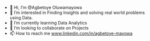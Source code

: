 - 👋 Hi, I’m @Agbetoye Oluwamayowa
- 👀 I’m interested in Finding Insights and solving real world problems using Data.
- 🌱 I’m currently learning Data Analytics 
- 💞️ I’m looking to collaborate on Projects
- 📫 How to reach me www.linkedin.com/in/agbetoye-mayowa

<!---
AgbetoyeM/AgbetoyeM is a ✨ special ✨ repository because its `README.md` (this file) appears on your GitHub profile.
You can click the Preview link to take a look at your changes.
--->
